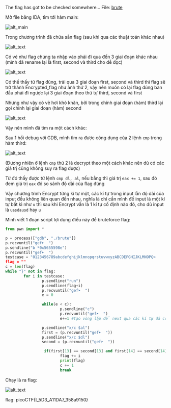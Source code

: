 The flag has got to be checked somewhere... File: [brute](https://mercury.picoctf.net/static/84a60a8ccee38ac906f28075221fa2e6/brute)

Mờ file bằng IDA, tìm tới hàm main:

![alt_main](https://i.imgur.com/C0xAg9S.png)

Trong chương trình đã chứa sẵn flag (sau khi qua các thuật toán khác nhau)

![alt_text](https://i.imgur.com/MBVMrSo.png)

Có vẻ như flag chúng ta nhập vào phải đi qua đến 3 giai đoạn khác nhau (mình đã rename lại là first, second và third cho dễ đọc)

![alt_text](https://i.imgur.com/q7w1cmQ.png)

Có thể thấy từ flag đúng, trải qua 3 giai đoạn first, second và third thì flag sẽ trở thành Encrypted_flag như ảnh thứ 2, vậy nên muốn có lại flag đúng ban đầu phải đi ngược lại 3 giai đoạn theo thứ tự third, second và first

Nhưng như vậy có vẻ hơi khó khăn, bởi trong chính giai đoạn (hàm) third lại gọi chính lại giai đoạn (hàm) second

![alt_text](https://i.imgur.com/14uAeRp.png)

Vậy nên mình đã tìm ra một cách khác: 

Sau 1 hồi debug với GDB, mình tìm ra được công dụng của 2 lệnh ```cmp``` trong hàm third:

![alt_text](https://i.imgur.com/yxySVYB.png)

(Đương nhiên ở lệnh ```cmp``` thứ 2 là decrypt theo một cách khác nên dù có các giá trị cũng không suy ra flag được)

Từ đó thấy được từ lệnh ```cmp dl, al```, nếu bằng thì giá trị ```eax += 1```, sau đó đem giá trị ```eax``` đó so sánh độ dài của flag đúng

Vậy chương trình Encrypt từng kí tự một, các kí tự trong input lẫn độ dài của input đều không liên quan đến nhau, nghĩa là chỉ cần mình để input là một kí tự bất kì như ```u``` thì sau khi Encrypt vẫn là 1 kí tự cố định nào đó, cho dù input là ```uasdausd``` hay ```u```

Mình viết 1 đoạn script lợi dụng điều này để bruteforce flag:

```python               
from pwn import *

p = process(["gdb", "./brute"])
p.recvuntil("gef➤  ")
p.sendline("b *0x5655598e")
p.recvuntil("gef➤  ")
testcase = "0123456789abcdefghijklmnopqrstuvwxyzABCDEFGHIJKLMNOPQ>
flag = ""
c = len(flag)
while "}" not in flag:
        for i in testcase:
                p.sendline("run")
                p.sendline(flag+i)
                p.recvuntil("gef➤  ")
                e = 0

                while(e < c):
                        p.sendline("c")
                        p.recvuntil("gef➤  ")
                        e+=1 #tạo vòng lặp để next qua các kí tự đã có trong flag

                p.sendline("x/c $al")
                first = (p.recvuntil("gef➤  "))
                p.sendline("x/c $dl")
                second = (p.recvuntil("gef➤  "))

                 if(first[13] == second[13] and first[14] == second[14] and first[15] == second[15] and first[16] == second[16]):
                        flag += i
                        print(flag)
                        c += 1
                        break

```

Chạy là ra flag:


![alt_text](https://i.imgur.com/lXsGoxz.png)

flag: picoCTF{I_5D3_A11DA7_358a9150}
